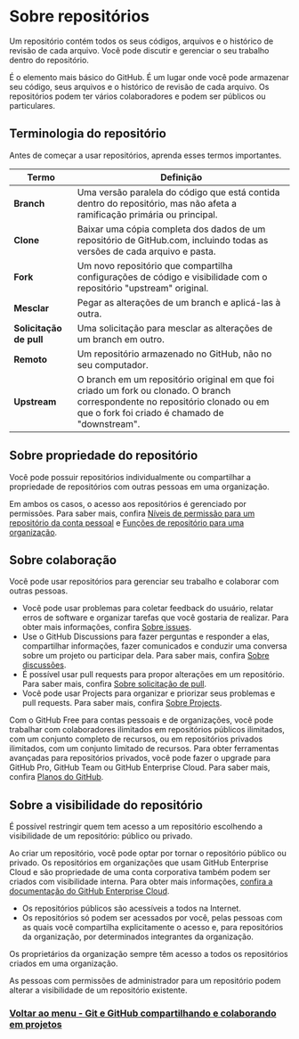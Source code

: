 # Sobre repositórios

Um repositório contém todos os seus códigos, arquivos e o histórico de revisão de cada arquivo. Você pode discutir e gerenciar o seu trabalho dentro do repositório.

É o elemento mais básico do GitHub. É um lugar onde você pode armazenar seu código, seus arquivos e o histórico de revisão de cada arquivo. Os repositórios podem ter vários colaboradores e podem ser públicos ou particulares.

## Terminologia do repositório

Antes de começar a usar repositórios, aprenda esses termos importantes.

|**Termo**|	**Definição**|
|------|---------|
|**Branch**|	Uma versão paralela do código que está contida dentro do repositório, mas não afeta a ramificação primária ou principal.|
|**Clone**|	Baixar uma cópia completa dos dados de um repositório de GitHub.com, incluindo todas as versões de cada arquivo e pasta.|
|**Fork**|	Um novo repositório que compartilha configurações de código e visibilidade com o repositório "upstream" original.|
|**Mesclar**|	Pegar as alterações de um branch e aplicá-las à outra.|
|**Solicitação de pull**|	Uma solicitação para mesclar as alterações de um branch em outro.|
|**Remoto**|	Um repositório armazenado no GitHub, não no seu computador.|
|**Upstream**|	O branch em um repositório original em que foi criado um fork ou clonado. O branch correspondente no repositório clonado ou em que o fork foi criado é chamado de "downstream".|

## Sobre propriedade do repositório

Você pode possuir repositórios individualmente ou compartilhar a propriedade de repositórios com outras pessoas em uma organização.

Em ambos os casos, o acesso aos repositórios é gerenciado por permissões. Para saber mais, confira [Níveis de permissão para um repositório da conta pessoal](https://docs.github.com/pt/account-and-profile/setting-up-and-managing-your-personal-account-on-github/managing-user-account-settings/permission-levels-for-a-personal-account-repository) e [Funções de repositório para uma organização](https://docs.github.com/pt/organizations/managing-user-access-to-your-organizations-repositories/managing-repository-roles/repository-roles-for-an-organization).

## Sobre colaboração

Você pode usar repositórios para gerenciar seu trabalho e colaborar com outras pessoas.

- Você pode usar problemas para coletar feedback do usuário, relatar erros de software e organizar tarefas que você gostaria de realizar. Para obter mais informações, confira [Sobre issues](https://docs.github.com/pt/issues/tracking-your-work-with-issues/about-issues).
- Use o GitHub Discussions para fazer perguntas e responder a elas, compartilhar informações, fazer comunicados e conduzir uma conversa sobre um projeto ou participar dela. Para saber mais, confira [Sobre discussões](https://docs.github.com/pt/discussions/collaborating-with-your-community-using-discussions/about-discussions).
- É possível usar pull requests para propor alterações em um repositório. Para saber mais, confira [Sobre solicitação de pull](https://docs.github.com/pt/pull-requests/collaborating-with-pull-requests/proposing-changes-to-your-work-with-pull-requests/about-pull-requests).
- Você pode usar Projects para organizar e priorizar seus problemas e pull requests. Para saber mais, confira [Sobre Projects](https://docs.github.com/pt/issues/planning-and-tracking-with-projects/learning-about-projects/about-projects).

Com o GitHub Free para contas pessoais e de organizações, você pode trabalhar com colaboradores ilimitados em repositórios públicos ilimitados, com um conjunto completo de recursos, ou em repositórios privados ilimitados, com um conjunto limitado de recursos. Para obter ferramentas avançadas para repositórios privados, você pode fazer o upgrade para GitHub Pro, GitHub Team ou GitHub Enterprise Cloud. Para saber mais, confira [Planos do GitHub](https://docs.github.com/pt/get-started/learning-about-github/githubs-plans).

## Sobre a visibilidade do repositório

É possível restringir quem tem acesso a um repositório escolhendo a visibilidade de um repositório: público ou privado.

Ao criar um repositório, você pode optar por tornar o repositório público ou privado. Os repositórios em organizações que usam GitHub Enterprise Cloud e são propriedade de uma conta corporativa também podem ser criados com visibilidade interna. Para obter mais informações, [confira a documentação do GitHub Enterprise Cloud](https://docs.github.com/pt/enterprise-cloud@latest/repositories/creating-and-managing-repositories/about-repositories).

- Os repositórios públicos são acessíveis a todos na Internet.
- Os repositórios só podem ser acessados por você, pelas pessoas com as quais você compartilha explicitamente o acesso e, para repositórios da organização, por determinados integrantes da organização.

Os proprietários da organização sempre têm acesso a todos os repositórios criados em uma organização. 

As pessoas com permissões de administrador para um repositório podem alterar a visibilidade de um repositório existente. 

### [Voltar ao menu - Git e GitHub compartilhando e colaborando em projetos](../menu.md)